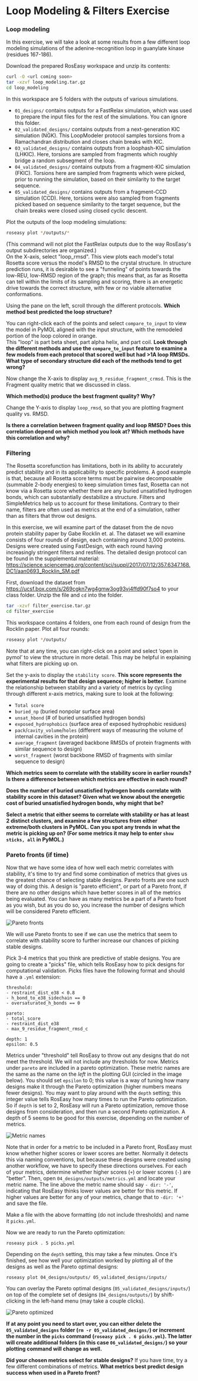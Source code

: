 Loop Modeling & Filters Exercise
===

### Loop modeling

In this exercise, we will take a look at some results from a few different loop modeling simulations of the adenine-recognition loop in guanylate kinase (residues 167-186).  

Download the prepared RosEasy workspace and unzip its contents:

```bash
curl -O <url coming soon>
tar -xzvf loop_modeling.tar.gz
cd loop_modeling
```

In this workspace are 5 folders with the outputs of various simulations.
- `01_designs/` contains outputs for a FastRelax simulation, which was used to prepare the input files for the rest of the simulations. You can ignore this folder.  
- `02_validated_designs/` contains outputs from a next-generation KIC simulation (NGK). This LoopModeler protocol samples torsions from a Ramachandran distribution and closes chain breaks with KIC.  
- `03_validated_designs/` contains outputs from a loophash-KIC simulation (LHKIC). Here, torsions are sampled from fragments which roughly bridge a random subsegment of the loop.  
- `04_validated_designs/` contains outputs from a fragment-KIC simulation (FKIC). Torsions here are sampled from fragments which were picked, prior to running the simulation, based on their similarity to the target sequence.  
- `05_validated_designs/` contains outputs from a fragment-CCD simulation (CCD). Here, torsions were also sampled from fragments picked based on sequence similarity to the target sequence, but the chain breaks were closed using closed cyclic descent.  


Plot the outputs of the loop modeling simulations:

```bash
roseasy plot */outputs/*
```

(This command will not plot the FastRelax outputs due to the way RosEasy's output subdirectories are organized.)  
On the X-axis, select "loop_rmsd". This view plots each model's total Rosetta score versus the model's RMSD to the crystal structure. In structure prediction runs, 
it is desirable to see a "funneling" of points towards the low-REU, low-RMSD region of the graph; this means that, as far as Rosetta can tell within the limits of its sampling and scoring, there is an energetic 
drive towards the correct structure, with few or no viable alternative conformations.  

Using the pane on the left, scroll through the different protocols. **Which method best predicted the loop structure?**

You can right-click each of the points and select `compare_to_input` to view the model in PyMOL aligned with the input structure, with the remodeled portion of the loop colored in orange.  
This "loop" is part beta sheet, part alpha helix, and part coil. **Look through the different methods and use the `compare_to_input` feature to examine a few models from each protocol 
that scored well but had >1A loop RMSDs. 
What type of secondary structure did each of the methods tend to get wrong?**

Now change the X-axis to display `avg_9_residue_fragment_crmsd`. This is the Fragment quality metric that we discussed in class. 

**Which method(s) produce the best fragment quality? Why?**

Change the Y-axis to display `loop_rmsd`, so that you are plotting fragment quality vs. RMSD.

**Is there a correlation between fragment quality and loop RMSD? Does this correlation depend on which method you look at? Which methods have this correlation and why?**


### Filtering

The Rosetta scorefunction has limitations, both in its ability to accurately predict stability and in its applicability to specific problems. A good example is that, because all Rosetta score terms must be pairwise decomposable (summable 2-body energies) to keep simulation times fast, Rosetta can not know via a Rosetta score whether there are any buried unsatisfied hydrogen bonds, which can substantially destabilize a structure. Filters and SimpleMetrics help us to account for these limitations. Contrary to their name, filters are often used as metrics at the end of a simulation, rather than as filters that throw out designs.  

In this exercise, we will examine part of the dataset from the de novo protein stability paper by Gabe Rocklin et. al. The dataset we will examine consists of four rounds of design, each containing around 3,000 proteins. Designs were created using FastDesign, with each round having increasingly stringent filters and resfiles. The detailed design protocol can be found in the supplemental material: https://science.sciencemag.org/content/sci/suppl/2017/07/12/357.6347.168.DC1/aan0693_Rocklin_SM.pdf

First, download the dataset from https://ucsf.box.com/s/269cgkn7wg4gmw3og93vj4ffd90f7so4 to your class folder.
Unzip the file and `cd` into the folder. 

```bash
tar -xzvf filter_exercise.tar.gz 
cd filter_exercise
```

This workspace contains 4 folders, one from each round of design from the Rocklin paper. Plot all four rounds:
```bash
roseasy plot */outputs/
```

Note that at any time, you can right-click on a point and select ‘open in pymol’ to view the structure in more detail. This may be helpful in explaining what filters are picking up on. 

Set the y-axis to display the `stability score`. **This score represents the experimental results for that design sequence; higher is better.**
Examine the relationship between stability and a variety of metrics by cycling through different x-axis metrics, making sure to look at the following:
- `Total score`
- `buried_np` (buried nonpolar surface area)
- `unsat_hbond` (# of buried unsatisfied hydrogen bonds)
- `exposed_hydrophobics` (surface area of exposed hydrophobic residues)
- `pack`/`cavity_volume`/`holes` (different ways of measuring the volume of internal cavities in the protein)
- `average_fragment` (averaged backbone RMSDs of protein fragments with similar sequence to design)
- `worst_fragment` (worst backbone RMSD of fragments with similar sequence to design)

**Which metrics seem to correlate with the stability score in earlier rounds? Is there a difference between which metrics are effective in each round?**

**Does the number of buried unsatisfied hydrogen bonds correlate with stability score in this dataset? Given what we know about the energetic 
cost of buried unsatisfied hydrogen bonds, why might that be?**

**Select a metric that either seems to correlate with stability or has at least 2 distinct clusters, and examine a few structures from either extreme/both clusters in PyMOL. Can you spot any trends in what the metric is picking up on? (For some metrics it may help to enter `show sticks, all` in PyMOL.)**


### Pareto fronts (if time)

Now that we have some idea of how well each metric correlates with stability, it's time to try and find some combination of metrics that gives us the greatest chance of selecting stable designs. Pareto fronts are one such way of doing this. A design is "pareto efficient", or part of a Pareto front, if there are no other designs which have better scores in all of the metrics being evaluated. You can have as many metrics be a part of a Pareto front as you wish, but as you do so, you increase the number of designs which will be considered Pareto efficient.  

![Pareto fronts](images/pareto.png)

We will use Pareto fronts to see if we can use the metrics that seem to correlate with stability score to further increase our chances of picking stable designs. 

Pick 3-4 metrics that you think are predictive of stable designs. You are going to create a "picks" file, which tells RosEasy how to pick designs for computational validation. Picks files have the following format and should have a `.yml` extension:

```
threshold:
- restraint_dist_e38 < 0.8
- h_bond_to_e38_sidechain == 0
- oversaturated_h_bonds == 0

pareto:
- total_score
- restraint_dist_e38
- max_9_residue_fragment_rmsd_c

depth: 1
epsilon: 0.5
```

Metrics under "threshold" tell RosEasy to throw out any designs that do not meet the threshold. We will not include any thresholds for now. Metrics under `pareto` are included in a pareto optimization. These metric names are the same as the name on the *left* in the plotting GUI (circled in the image below). You should set `epsilon` to 0; this value is a way of tuning how many designs make it through the Pareto optimization (higher numbers means fewer designs). You may want to play around with the `depth` setting; this integer value tells RosEasy how many times to run the Pareto optimization. So if `depth` is set to 2, RosEasy will run a Pareto optimization, remove those designs from consideration, and then run a second Pareto optimization. A depth of 5 seems to be good for this exercise, depending on the number of metrics.  

![Metric names](images/metric_names.png)

Note that in order for a metric to be included in a Pareto front, RosEasy must know whether higher scores or lower scores are better. Normally it detects this via naming conventions, but because these designs were created using another workflow, we have to specify these directions ourselves. For each of your metrics, determine whether higher scores (`+`) or lower scores (`-`) are "better". Then, open `04_designs/outputs/metrics.yml` and locate your metric name. The line above the metric name should say `- dir: '-'`, indicating that RosEasy thinks lower values are better for this metric. If higher values are better for any of your metrics, change that to `-dir: '+'` and save the file.

Make a file with the above formatting (do not include thresholds) and name it `picks.yml`. 

Now we are ready to run the Pareto optimization:
```
roseasy pick . 5 picks.yml
```

Depending on the `depth` setting, this may take a few minutes. Once it's finished, see how well your optimization worked by plotting all of the designs as well as the Pareto optimal designs:

```
roseasy plot 04_designs/outputs/ 05_validated_designs/inputs/
```

You can overlay the Pareto optimal designs (`05_validated_designs/inputs/`) on top of the complete set of designs (`04_designs/outputs/`) by shift-clicking in the left-hand menu (may take a couple clicks).  

![Pareto optimized](images/pareto_picks.png)

**If at any point you need to start over, you can either delete the `05_validated_designs` folder (`rm -r 05_validated_designs/`) or increment the number in the `picks` command (`roseasy pick . 6 picks.yml`). The latter will create additional folders (in this case `06_validated_designs/`) so your plotting command will change as well.**

**Did your chosen metrics select for stable designs?** If you have time, try a few different combinations of metrics. **What metrics best predict design success when used in a Pareto front?**
